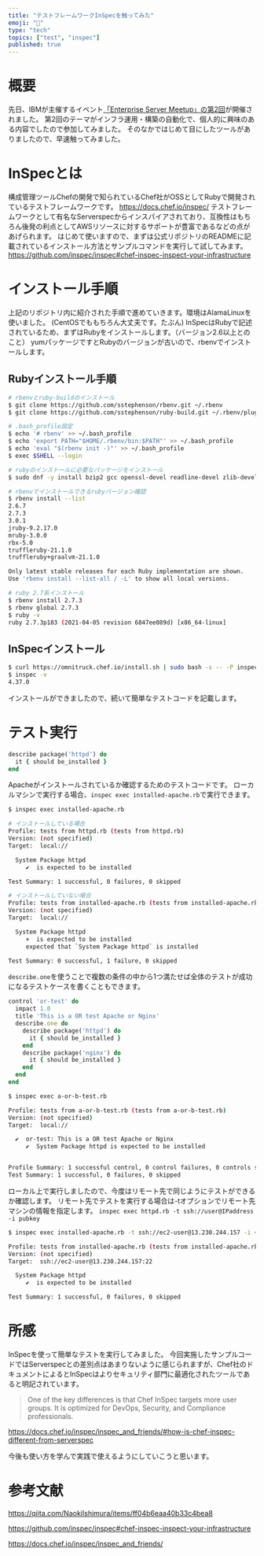 ```yaml
---
title: "テストフレームワークInSpecを触ってみた"
emoji: "🐁"
type: "tech"
topics: ["test", "inspec"]
published: true
---
```


# 概要
先日、IBMが主催するイベント[「Enterprise Server Meetup」の第2回](https://enterprise-server.connpass.com/event/192584/)が開催されました。
第2回のテーマがインフラ運用・構築の自動化で、個人的に興味のある内容でしたので参加してみました。
そのなかではじめて目にしたツールがありましたので、早速触ってみました。
# InSpecとは
構成管理ツールChefの開発で知られているChef社がOSSとしてRubyで開発されているテストフレームワークです。
https://docs.chef.io/inspec/
テストフレームワークとして有名なServerspecからインスパイアされており、互換性はもちろん後発の利点としてAWSリソースに対するサポートが豊富であるなどの点があげられます。
はじめて使いますので、まずは公式リポジトリのREADMEに記載されているインストール方法とサンプルコマンドを実行して試してみます。
https://github.com/inspec/inspec#chef-inspec-inspect-your-infrastructure

# インストール手順
上記のリポジトリ内に紹介された手順で進めていきます。環境はAlamaLinuxを使いました。
(CentOSでももちろん大丈夫です。たぶん)
InSpecはRubyで記述されているため、まずはRubyをインストールします。（バージョン2.6以上とのこと）
yumパッケージですとRubyのバージョンが古いので、rbenvでインストールします。
## Rubyインストール手順

```bash
# rbenvとruby-buildのインストール
$ git clone https://github.com/sstephenson/rbenv.git ~/.rbenv
$ git clone https://github.com/sstephenson/ruby-build.git ~/.rbenv/plugins/ruby-build

# .bash_profile設定
$ echo '# rbenv' >> ~/.bash_profile
$ echo 'export PATH="$HOME/.rbenv/bin:$PATH"' >> ~/.bash_profile
$ echo 'eval "$(rbenv init -)"' >> ~/.bash_profile
$ exec $SHELL --login

# rubyのインストールに必要なパッケージをインストール
$ sudo dnf -y install bzip2 gcc openssl-devel readline-devel zlib-devel

# rbenvでインストールできるrubyバージョン確認
$ rbenv install --list
2.6.7
2.7.3
3.0.1
jruby-9.2.17.0
mruby-3.0.0
rbx-5.0
truffleruby-21.1.0
truffleruby+graalvm-21.1.0

Only latest stable releases for each Ruby implementation are shown.
Use 'rbenv install --list-all / -L' to show all local versions.

# ruby 2.7系インストール
$ rbenv install 2.7.3
$ rbenv global 2.7.3
$ ruby -v
ruby 2.7.3p183 (2021-04-05 revision 6847ee089d) [x86_64-linux]
```

## InSpecインストール

```bash
$ curl https://omnitruck.chef.io/install.sh | sudo bash -s -- -P inspec
$ inspec -v
4.37.0
```

インストールができましたので、続いて簡単なテストコードを記載します。

# テスト実行

```ruby:installed-apache.rb
describe package('httpd') do
  it { should be_installed }
end
```

Apacheがインストールされているか確認するためのテストコードです。
ローカルマシンで実行する場合、`inspec exec installed-apache.rb`で実行できます。

```bash
$ inspec exec installed-apache.rb

# インストールしている場合
Profile: tests from httpd.rb (tests from httpd.rb)
Version: (not specified)
Target:  local://

  System Package httpd
     ✔  is expected to be installed

Test Summary: 1 successful, 0 failures, 0 skipped

# インストールしていない場合
Profile: tests from installed-apache.rb (tests from installed-apache.rb)
Version: (not specified)
Target:  local://

  System Package httpd
     ×  is expected to be installed
     expected that `System Package httpd` is installed

Test Summary: 0 successful, 1 failure, 0 skipped
```

`describe.one`を使うことで複数の条件の中から1つ満たせば全体のテストが成功になるテストケースを書くこともできます。

```ruby:a-or-b-test.rb
control 'or-test' do
  impact 1.0
  title 'This is a OR test Apache or Nginx'
  describe.one do
    describe package('httpd') do
      it { should be_installed }
    end
    describe package('nginx') do
      it { should be_installed }
    end
  end
end
```

```bash
$ inspec exec a-or-b-test.rb

Profile: tests from a-or-b-test.rb (tests from a-or-b-test.rb)
Version: (not specified)
Target:  local://

  ✔  or-test: This is a OR test Apache or Nginx
     ✔  System Package httpd is expected to be installed


Profile Summary: 1 successful control, 0 control failures, 0 controls skipped
Test Summary: 1 successful, 0 failures, 0 skipped
```

ローカル上で実行しましたので、今度はリモート先で同じようにテストができるか確認します。
リモート先でテストを実行する場合は-tオプションでリモート先マシンの情報を指定します。
`inspec exec httpd.rb -t ssh://user@IPaddress -i pubkey`



```bash
$ inspec exec installed-apache.rb -t ssh://ec2-user@13.230.244.157 -i ~/.ssh/TokyoKeyPair.pem

Profile: tests from installed-apache.rb (tests from installed-apache.rb)
Version: (not specified)
Target:  ssh://ec2-user@13.230.244.157:22

  System Package httpd
     ✔  is expected to be installed

Test Summary: 1 successful, 0 failures, 0 skipped
```

# 所感
InSpecを使って簡単なテストを実行してみました。
今回実施したサンプルコードではServerspecとの差別点はあまりないように感じられますが、Chef社のドキュメントによるとInSpecはよりセキュリティ部門に最適化されたツールであると明記されています。
> One of the key differences is that Chef InSpec targets more user groups. It is optimized for DevOps, Security, and Compliance professionals. 

https://docs.chef.io/inspec/inspec_and_friends/#how-is-chef-inspec-different-from-serverspec

今後も使い方を学んで実践で使えるようにしていこうと思います。

# 参考文献
https://qiita.com/NaokiIshimura/items/ff04b6eaa40b33c4bea8

https://github.com/inspec/inspec#chef-inspec-inspect-your-infrastructure

https://docs.chef.io/inspec/inspec_and_friends/
